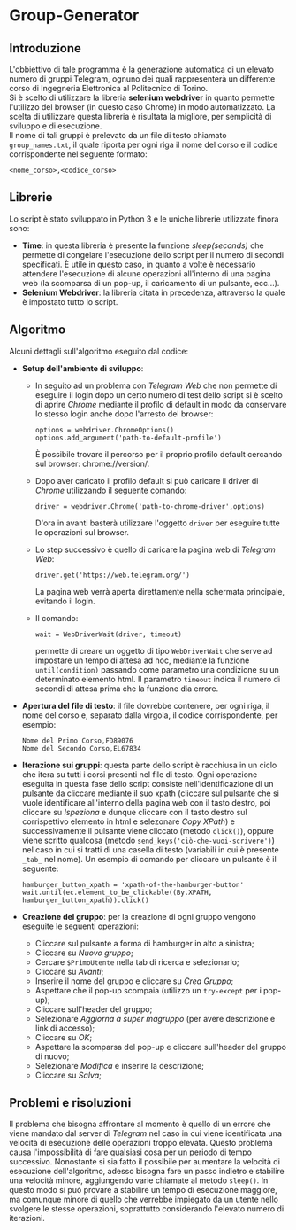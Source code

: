 # Group-Generator

## Introduzione
L'obbiettivo di tale programma è la generazione automatica di un elevato numero di gruppi Telegram, ognuno dei quali rappresenterà un differente corso di Ingegneria Elettronica al Politecnico di Torino.<br/>
Si è scelto di utilizzare la libreria **selenium webdriver** in quanto permette l'utilizzo del browser (in questo caso Chrome) in modo automatizzato.
La scelta di utilizzare questa libreria è risultata la migliore, per semplicità di sviluppo e di esecuzione.<br/>
Il nome di tali gruppi è prelevato da un file di testo chiamato `group_names.txt`, il quale riporta per ogni riga il nome del corso e il codice corrispondente nel seguente formato:
```
<nome_corso>,<codice_corso>
```
## Librerie
Lo script è stato sviluppato in Python 3 e le uniche librerie utilizzate finora sono:
- **Time**: in questa libreria è presente la funzione *sleep(seconds)* che permette di congelare l'esecuzione dello script per il numero di secondi specificati. È utile in questo caso, in quanto a volte è necessario attendere l'esecuzione di alcune operazioni all'interno di una pagina web (la scomparsa di un pop-up, il caricamento di un pulsante, ecc...).
- **Selenium Webdriver**: la libreria citata in precedenza, attraverso la quale è impostato tutto lo script.

## Algoritmo
Alcuni dettagli sull'algoritmo eseguito dal codice:
- **Setup dell'ambiente di sviluppo**:
  - In seguito ad un problema con *Telegram Web* che non permette di eseguire il login dopo un certo numero di test dello script si è scelto di aprire *Chrome* mediante il profilo di default in modo da conservare lo stesso login anche dopo l'arresto del browser:
      ```
      options = webdriver.ChromeOptions()
      options.add_argument('path-to-default-profile')
      ```
      È possibile trovare il percorso per il proprio profilo default cercando sul browser: chrome://version/.
  
  - Dopo aver caricato il profilo default si può caricare il driver di *Chrome* utilizzando il seguente comando:
      ```
      driver = webdriver.Chrome('path-to-chrome-driver',options)
      ```
      D'ora in avanti basterà utilizzare l'oggetto `driver` per eseguire tutte le operazioni sul browser.
    
  - Lo step successivo è quello di caricare la pagina web di *Telegram Web*:
      ```
      driver.get('https://web.telegram.org/')
      ```
      La pagina web verrà aperta direttamente nella schermata principale, evitando il login.
    
  - Il comando:
      ```
      wait = WebDriverWait(driver, timeout)
      ```
      permette di creare un oggetto di tipo `WebDriverWait` che serve ad impostare un tempo di attesa ad hoc, mediante la funzione `until(condition)` passando come parametro una condizione su un determinato elemento html. Il parametro `timeout` indica il numero di secondi di attesa prima che la funzione dia errore.

- **Apertura del file di testo**: il file dovrebbe contenere, per ogni riga, il nome del corso e, separato dalla virgola, il codice corrispondente, per esempio:
    ```
    Nome del Primo Corso,FD89076
    Nome del Secondo Corso,EL67834
    ```
- **Iterazione sui gruppi**: questa parte dello script è racchiusa in un ciclo che itera su tutti i corsi presenti nel file di testo. Ogni operazione eseguita in questa fase dello script consiste nell'identificazione di un pulsante da cliccare mediante il suo xpath (cliccare sul pulsante che si vuole identificare all'interno della pagina web con il tasto destro, poi cliccare su *Ispeziona* e dunque cliccare con il tasto destro sul corrispettivo elemento in html e selezonare *Copy XPath*) e successivamente il pulsante viene cliccato (metodo `click()`), oppure viene scritto qualcosa (metodo `send_keys('ciò-che-vuoi-scrivere')`) nel caso in cui si tratti di una casella di testo (variabili in cui è presente `_tab_` nel nome).
Un esempio di comando per cliccare un pulsante è il seguente:
  ```
  hamburger_button_xpath = 'xpath-of-the-hamburger-button'
  wait.until(ec.element_to_be_clickable((By.XPATH, hamburger_button_xpath)).click()
  ```
- **Creazione del gruppo**: per la creazione di ogni gruppo vengono eseguite le seguenti operazioni:
  - Cliccare sul pulsante a forma di hamburger in alto a sinistra;
  - Cliccare su *Nuovo gruppo*;
  - Cercare `$PrimoUtente` nella tab di ricerca e selezionarlo;
  - Cliccare su *Avanti*;
  - Inserire il nome del gruppo e cliccare su *Crea Gruppo*;
  - Aspettare che il pop-up scompaia (utilizzo un `try-except` per i pop-up);
  - Cliccare sull'header del gruppo;
  - Selezionare *Aggiorna a super magruppo* (per avere descrizione e link di accesso);
  - Cliccare su *OK*;
  - Aspettare la scomparsa del pop-up e cliccare sull'header del gruppo di nuovo;
  - Selezionare *Modifica* e inserire la descrizione;
  - Cliccare su *Salva*;
  
## Problemi e risoluzioni
Il problema che bisogna affrontare al momento è quello di un errore che viene mandato dal server di *Telegram* nel caso in cui viene identificata una velocità di esecuzione delle operazioni troppo elevata.
Questo problema causa l'impossibilità di fare qualsiasi cosa per un periodo di tempo successivo.
Nonostante si sia fatto il possibile per aumentare la velocità di esecuzione dell'algoritmo, adesso bisogna fare un passo indietro e stabilire una velocità minore, aggiungendo varie chiamate al metodo `sleep()`.
In questo modo si può provare a stabilire un tempo di esecuzione maggiore, ma comunque minore di quello che verrebbe impiegato da un utente nello svolgere le stesse operazioni, soprattutto considerando l'elevato numero di iterazioni.
